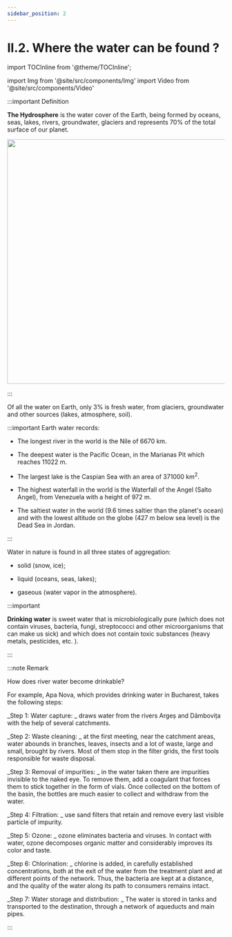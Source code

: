 ```yaml
---
sidebar_position: 2
---
```


# II.2. Where the water can be found ?



import TOCInline from '@theme/TOCInline';

<TOCInline toc={toc} />




import Img from '@site/src/components/Img'
import Video from '@site/src/components/Video'





:::important Definition

**The Hydrosphere** is the water cover of the Earth, being formed by oceans, seas, lakes, rivers, groundwater, glaciers and represents 70% of the total surface of our planet.


<Img className="img-responsive4" src="biologie/chimiainlumeavie/apa-sursa-vitala/2_1_Poza1_PozaCascadaMunte_vers3.jpg" width="1000" height="565" />



:::



Of all the water on Earth, only 3% is fresh water, from glaciers, groundwater and other sources (lakes, atmosphere, soil).




:::important Earth water records:


- The longest river in the world is the Nile of 6670 km.

- The deepest water is the Pacific Ocean, in the Marianas Pit which reaches 11022 m.

- The largest lake is the Caspian Sea with an area of 371000 km<sup>2</sup>.

- The highest waterfall in the world is the Waterfall of the Angel (Salto Angel), from Venezuela with a height of 972 m.

- The saltiest water in the world (9.6 times saltier than the planet's ocean) and with the lowest altitude on the globe (427 m below sea level) is the Dead Sea in Jordan.

:::


Water in nature is found in all three states of aggregation:

- solid (snow, ice);

- liquid (oceans, seas, lakes);

- gaseous (water vapor in the atmosphere).










:::important


**Drinking water** is sweet water that is microbiologically pure (which does not contain viruses, bacteria, fungi, streptococci and other microorganisms that can make us sick) and which does not contain toxic substances (heavy metals, pesticides, etc. ).



:::



:::note Remark

How does river water become drinkable?

For example, Apa Nova, which provides drinking water in Bucharest, takes the following steps:

_Step 1: Water capture: _ draws water from the rivers Argeș and Dâmbovița with the help of several catchments.

_Step 2: Waste cleaning: _ at the first meeting, near the catchment areas, water abounds in branches, leaves, insects and a lot of waste, large and small, brought by rivers. Most of them stop in the filter grids, the first tools responsible for waste disposal.

_Step 3: Removal of impurities: _ in the water taken there are impurities invisible to the naked eye. To remove them, add a coagulant that forces them to stick together in the form of vials. Once collected on the bottom of the basin, the bottles are much easier to collect and withdraw from the water.

_Step 4: Filtration: _ use sand filters that retain and remove every last visible particle of impurity.

_Step 5: Ozone: _ ozone eliminates bacteria and viruses. In contact with water, ozone decomposes organic matter and considerably improves its color and taste.

_Step 6: Chlorination: _ chlorine is added, in carefully established concentrations, both at the exit of the water from the treatment plant and at different points of the network. Thus, the bacteria are kept at a distance, and the quality of the water along its path to consumers remains intact.

_Step 7: Water storage and distribution: _ The water is stored in tanks and transported to the destination, through a network of aqueducts and main pipes.  

:::


<br></br>
<br></br>
